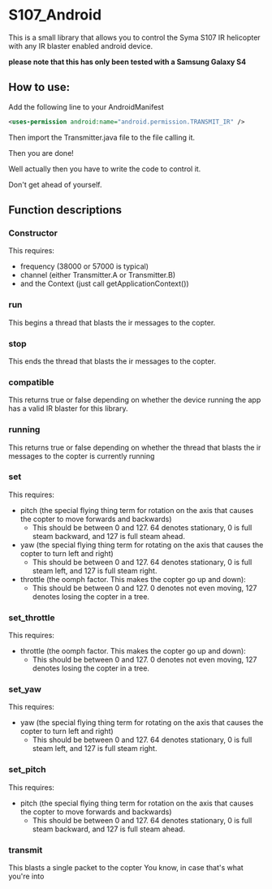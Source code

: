 # S107_Android
This is a small library that allows you to control the Syma S107 IR helicopter with any IR blaster enabled android device.

**please note that this has only been tested with a Samsung Galaxy S4**

## How to use:

Add the following line to your AndroidManifest

```XML
<uses-permission android:name="android.permission.TRANSMIT_IR" />
```

Then import the Transmitter.java file to the file calling it.

Then you are done!

Well actually then you have to write the code to control it.

Don't get ahead of yourself.

## Function descriptions

### Constructor
This requires:
* frequency (38000 or 57000 is typical)
* channel (either Transmitter.A or Transmitter.B)
* and the Context (just call getApplicationContext())

### run
This begins a thread that blasts the ir messages to the copter.

### stop
This ends the thread that blasts the ir messages to the copter.

### compatible
This returns true or false depending on whether the device running the app has a valid IR blaster for this library.

### running
This returns true or false depending on whether the thread that blasts the ir messages to the copter is currently running

### set
This requires:
* pitch (the special flying thing term for rotation on the axis that causes the copter to move forwards and backwards)
  * This should be between 0 and 127.  64 denotes stationary, 0 is full steam backward, and 127 is full steam ahead.
* yaw (the special flying thing term for rotating on the axis that causes the copter to turn left and right)
  * This should be between 0 and 127.  64 denotes stationary, 0 is full steam left, and 127 is full steam right.
* throttle (the oomph factor. This makes the copter go up and down):
  * This should be between 0 and 127.  0 denotes not even moving, 127 denotes losing the copter in a tree.

### set_throttle
This requires:
* throttle (the oomph factor. This makes the copter go up and down):
  * This should be between 0 and 127.  0 denotes not even moving, 127 denotes losing the copter in a tree.

### set_yaw
This requires:
* yaw (the special flying thing term for rotating on the axis that causes the copter to turn left and right)
  * This should be between 0 and 127.  64 denotes stationary, 0 is full steam left, and 127 is full steam right.

### set_pitch
This requires:
* pitch (the special flying thing term for rotation on the axis that causes the copter to move forwards and backwards)
  * This should be between 0 and 127.  64 denotes stationary, 0 is full steam backward, and 127 is full steam ahead.

### transmit
This blasts a single packet to the copter
You know, in case that's what you're into
